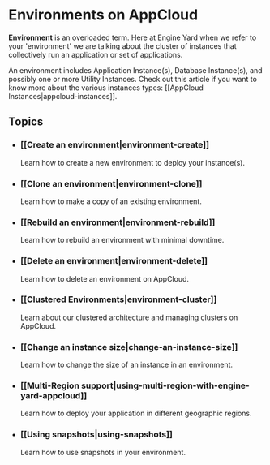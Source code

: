 # Environments on AppCloud

**Environment** is an overloaded term. Here at Engine Yard when we refer to your 
'environment' we are talking about the cluster of instances that collectively run 
an application or set of applications. 

An environment includes Application Instance(s), Database Instance(s), and possibly
one or more Utility Instances. Check out this article if you want to know more about 
the various instances types: [[AppCloud Instances|appcloud-instances]].

## Topics

* ### [[Create an environment|environment-create]]
  Learn how to create a new environment to deploy your instance(s).
  
* ### [[Clone an environment|environment-clone]]
  Learn how to make a copy of an existing environment.

* ### [[Rebuild an environment|environment-rebuild]]
  Learn how to rebuild an environment with minimal downtime.

* ### [[Delete an environment|environment-delete]]
  Learn how to delete an environment on AppCloud.

* ### [[Clustered Environments|environment-cluster]]
  Learn about our clustered architecture and managing clusters on AppCloud.

* ### [[Change an instance size|change-an-instance-size]]
  Learn how to change the size of an instance in an environment.

* ### [[Multi-Region support|using-multi-region-with-engine-yard-appcloud]]
  Learn how to deploy your application in different geographic regions.

* ### [[Using snapshots|using-snapshots]]
  Learn how to use snapshots in your environment.